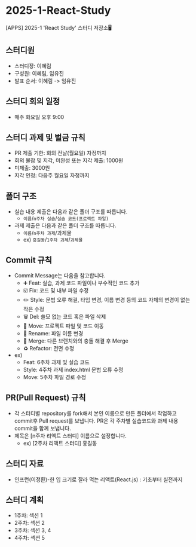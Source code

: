 # 2025-1-React-Study
[APPS] 2025-1 'React Study' 스터디 저장소🖥️

## 스터디원

- 스터디장: 이혜림
- 구성원: 이혜림, 임유진
- 발표 순서: 이혜림 -> 임유진

## 스터디 회의 일정

- 매주 화요일 오후 9:00

## 스터디 과제 및 벌금 규칙

- PR 제출 기한: 회의 전날(월요일) 자정까지
- 회의 불참 및 지각, 미완성 또는 지각 제출: 1000원
- 미제출: 3000원
- 지각 인정: 다음주 월요일 자정까지

## 폴더 구조

- 실습 내용 제출은 다음과 같은 폴더 구조를 따릅니다.
  - `이름`/`n주차 실습`/`실습 코드(프로젝트 파일)`
- 과제 제출은 다음과 같은 폴더 구조를 따릅니다.
  - `이름`/`n주차 과제`/과제물
  - ex) `홍길동`/`1주차 과제`/`과제물`
 
## Commit 규칙

- Commit Message는 다음을 참고합니다.
  - ➕ Feat: 실습, 과제 코드 파일이나 부수적인 코드 추가
  - ☑️ Fix: 코드 및 내부 파일 수정
  - ✏️ Style: 문법 오류 해결, 타입 변경, 이름 변경 등의 코드 자체의 변경이 없는 작은 수정
  - 🗑️ Del: 쓸모 없는 코드 혹은 파일 삭제
  - 🚚 Move: 프로젝트 파일 및 코드 이동
  - 📛 Rename: 파일 이름 변경
  - 🔀 Merge: 다른 브랜치와의 충돌 해결 후 Merge
  - ♻️ Refactor: 전면 수정
- ex)
  - Feat: 6주차 과제 및 실습 코드
  - Style: 4주차 과제 index.html 문법 오류 수정
  - Move: 5주차 파일 경로 수정

## PR(Pull Request) 규칙

- 각 스터디별 repository를 fork해서 본인 이름으로 만든 폴더에서 작업하고 commit후 Pull request를 보냅니다.
PR은 각 주차별 실습코드와 과제 내용 commit을 함께 보냅니다.
- 제목은 [n주차 리액트 스터디] 이름으로 설정합니다.
  - ex) [2주차 리액트 스터디] 홍길동
 
## 스터디 자료

- 인프런(이정환)-한 입 크기로 잘라 먹는 리액트(React.js) : 기초부터 실전까지

## 스터디 계획

- 1주차: 섹션 1
- 2주차: 섹션 2
- 3주차: 섹션 3, 4
- 4주차: 섹션 5
